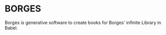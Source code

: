 BORGES
======
Borges is generative software to create books for Borges' infinite Library in Babel. 


